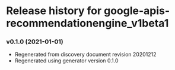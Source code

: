 # Release history for google-apis-recommendationengine_v1beta1

### v0.1.0 (2021-01-01)

* Regenerated from discovery document revision 20201212
* Regenerated using generator version 0.1.0

